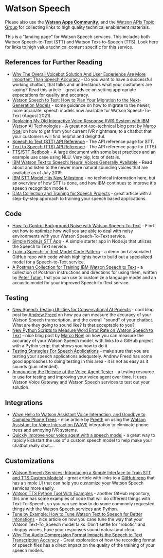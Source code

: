 # Watson Speech
 
Please also use the **[Watson Apps Community](https://community.ibm.com/community/user/watsonapps/home)**, and the [Watson APIs Topic Group](https://community.ibm.com/community/user/watsonapps/communities/community-home?communitykey=8c142458-ea99-4266-9c82-b4f0eccff834&tab=groupdetails) for collecting links to high quality technical enablement materials.

This is a "landing page" for Watson Speech services.  This includes both Watson Speech-to-Text (STT) and Watson Text-to-Speech (TTS).  Look here for links to high value technical content specific for this service.

## References for Further Reading
- [Why The Overall Voicebot Solution And User Experience Are More Important Than Speech Accuracy](https://medium.com/ibm-data-ai/why-the-overall-voicebot-solution-and-user-experience-are-more-important-than-speech-accuracy-d229bf54aede) - Do you want to have a successful working chatbot, that talks and understands what your customers are saying?  Read this article - great advice on setting appropriate expectations for quality and accuracy.
- [Watson Speech to Text: How to Plan Your Migration to the Next-Generation Models](https://medium.com/ibm-data-ai/watson-speech-to-text-how-to-plan-your-migration-to-the-next-generation-models-6b10605b3bc5) - some guidance on how to migrate to the newer, more accurate, speech models now available for Watson Speech-To-Text (August 2021).
- [Replacing My Old Interactive Voice Response (IVR) System with IBM Watson AI Technologies](https://medium.com/ibm-data-ai/moving-my-old-interactive-voice-response-ivr-system-to-ibm-watson-ai-technologies-cf0c66cd3dd3) - A great not-too-technical blog post by [Marco Noel](https://medium.com/@marconoel) on how to get from your current IVR nightmare, to a chatbot that your customers will find helpful and delightful.
- [Speech to Text (STT) API Reference](https://cloud.ibm.com/apidocs/speech-to-text/speech-to-text) - The API reference page for STT.
- [Text to Speech (TTS) API Reference](https://cloud.ibm.com/apidocs/text-to-speech/text-to-speech) - The API reference page for (TTS).
- [TTS/STT Redbook](http://www.redbooks.ibm.com/Redbooks.nsf/RedbookAbstracts/sg248388.html) - A large document with some best practices and an example use case using NLU.  Very big, lots of details.
- [IBM Watson Text to Speech: Neural Voices Generally Available](https://medium.com/ibm-watson/ibm-watson-text-to-speech-neural-voices-added-to-service-e562106ff9c7) - Read about and listen to the newer more natural sounding voices that are available as of July 2019.
- [IBM STT Model Hits New Milestone](https://www.ibm.com/blogs/watson/2017/03/reaching-new-records-in-speech-recognition/) - no technical information here, but an overview of how STT is done, and how IBM continues to improve it's speech recognition models.
- [Data Collection and Training for Speech Projects](https://medium.com/ibm-watson/data-collection-and-training-for-speech-projects-22004c3e84fb) - great article with a step-by-step approach to training your speech based applications.

## Code
- [How To Control Background Noise with Watson Speech-To-Text](https://medium.com/ibm-data-ai/how-to-control-background-speech-and-noise-in-watson-speech-to-text-4a99e47a8676) - Find out how to optimize how well you are able to deal with noisy environments with your Watson Speech-To-Text service.
- [Simple Node.js STT App](https://github.com/watson-developer-cloud/speech-to-text-nodejs) - A simple starter app in Node.js that utilizes the Speech to Text service.
- [Train a Speech-to-Text Model Code Pattern](https://developer.ibm.com/patterns/customize-and-continuously-train-your-own-watson-speech-service/) - a demo and associated GitHub repo with code which highlights how to build out a specialized model for a Speech-to-Text service.
- [A Postman Collection for Training IBM Watson Speech to Text](https://medium.com/@ptuton/a-postman-collection-for-training-ibm-watson-speech-to-text-dfdda0c424f0) - a collection of Postman instructions and directions for using them, written by [Peter Tuton](https://github.com/ptuton), that you can use to customize a language model and an acoustic model for your improved Speech-to-Text service.

## Testing
- [New Speech Testing Utilities for Conversational AI Projects](https://medium.com/ibm-watson-speech-services/new-speech-testing-utilities-for-conversational-ai-projects-bf73debe19be) - cool blog post by [Andrew Freed](https://arfreed.medium.com/) on how you can measure the accuracy of your Watson Speech transcription, and the overall "sound" of your chatbot.  What are they going to sound like?  Is that acceptable to you?
- [New Python Scripts to Measure Word Error Rate on Watson Speech to Text](https://medium.com/@marconoel/new-python-scripts-to-measure-word-error-rate-on-watson-speech-to-text-77ecaa513f60) - nice blog post by [Marco Noel](https://medium.com/@marconoel) on how you can measure the accuracy of your Watson Speech model, with links to a GitHub project with a Pythin script that shows you how to do it.
- [Testing Strategies For Speech Applications](https://medium.com/ibm-watson/testing-strategies-for-speech-applications-4aebfedc4b4f) - make sure that you are testing your speech applications adequately.  Andrew Freed has some good approaches to doing testing in this area - it is not as easy as it sounds (pun intended).
- [Announcing the Release of the Voice Agent Tester](https://www.ibm.com/cloud/blog/announcements/announcing-the-release-of-the-voice-agent-tester) - a testing resource to use for testing and improving your voice agent over time.  It uses Watson Voice Gateway and Watson Speech services to test out your solution.

## Integrations
- [Wave Hello to Watson Assistant Voice Interaction, and Goodbye to Complex Phone Trees](https://medium.com/ibm-watson/wave-hello-to-watson-assistant-voice-interaction-and-goodbye-to-complex-phone-trees-9521c2b8cc85) - nice article by [Preeth](https://medium.com/@preethm) on using the [Watson Assistant for Voice Interaction (WAVI)](https://medium.com/ibm-watson/introducing-watson-assistant-for-voice-interaction-e64d04656fde) integration to eliminate phone trees and annoying IVR systems.
- [Quickly improve your voice agent with a speech model](https://medium.com/ibm-watson/quickly-improve-your-voice-agent-with-a-speech-model-15f20749cfb) - a great way to rapidly kickstart the use of a custom speech model to help make your chatbot really chat....

## Customizations
- [Watson Speech Services: Introducing a Simple Interface to Train STT and TTS Custom Models!](https://medium.com/ibm-data-ai/watson-speech-services-introducing-a-simple-interface-to-train-stt-and-tts-custom-models-912618d42d9b) - great article with links to a [GitHub repo](https://github.com/IBM/speech-customization-ui) that has a simple UI that can help you customize your Watson Speech services more easily.
- [Watson TTS Python Tool With Examples](https://github.com/IBM/watson-tts-python) - another GitHub repository, this one has some examples of code that will do different things with Text-To-Speech, so you can see how to do some commonly requested things with the Watson Speech services and Python.
- [Tune by Example: How to Tune Watson Text to Speech for Better Intonations](https://medium.com/ibm-data-ai/tune-by-example-how-to-tune-watson-text-to-speech-for-better-intonations-bcee8404d927) - nice article on how you cane tune the way that your Watson Text-To_Speech model talks.  Don't settle for "robotic" and choppy voices, have your responses sound natural and clear.
- [Why The Audio Compression Format Impacts the Speech to Text Transcription Accuracy](https://medium.com/ibm-data-ai/why-the-audio-compression-format-impacts-the-speech-to-text-transcription-accuracy-84da6438024c) - Great exploration of how the recording format of speech files has a direct impact on the quality of the training of your speech models.
